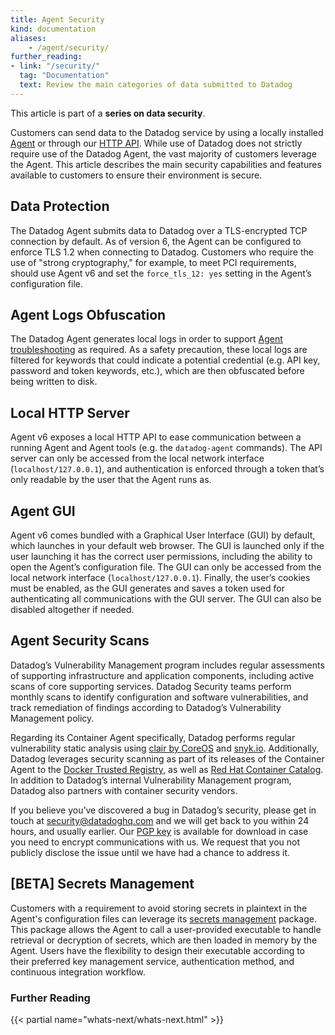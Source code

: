 ```yaml
---
title: Agent Security
kind: documentation
aliases:
    - /agent/security/
further_reading:
- link: "/security/"
  tag: "Documentation"
  text: Review the main categories of data submitted to Datadog
---
```


This article is part of a **series on data security**.

Customers can send data to the Datadog service by using a locally installed [Agent][1] or through our [HTTP API][2]. While use of Datadog does not strictly require use of the Datadog Agent, the vast majority of customers leverage the Agent. This article describes the main security capabilities and features available to customers to ensure their environment is secure.

## Data Protection

The Datadog Agent submits data to Datadog over a TLS-encrypted TCP connection by default. As of version 6, the Agent can be configured to enforce TLS 1.2 when connecting to Datadog. Customers who require the use of "strong cryptography," for example, to meet PCI requirements, should use Agent v6 and set the `force_tls_12: yes` setting in the Agent’s configuration file.

## Agent Logs Obfuscation

The Datadog Agent generates local logs in order to support [Agent troubleshooting][3] as required. As a safety precaution, these local logs are filtered for keywords that could indicate a potential credential (e.g. API key, password and token keywords, etc.), which are then obfuscated before being written to disk.

## Local HTTP Server

Agent v6 exposes a local HTTP API to ease communication between a running Agent and Agent tools (e.g. the `datadog-agent` commands). The API server can only be accessed from the local network interface (`localhost/127.0.0.1`), and authentication is enforced through a token that’s only readable by the user that the Agent runs as.

## Agent GUI

Agent v6 comes bundled with a Graphical User Interface (GUI) by default, which launches in your default web browser. The GUI is launched only if the user launching it has the correct user permissions, including the ability to open the Agent’s configuration file. The GUI can only be accessed from the local network interface (`localhost/127.0.0.1`). Finally, the user’s cookies must be enabled, as the GUI generates and saves a token used for authenticating all communications with the GUI server. The GUI can also be disabled altogether if needed.

## Agent Security Scans

Datadog’s Vulnerability Management program includes regular assessments of supporting infrastructure and application components, including active scans of core supporting services. Datadog Security teams perform monthly scans to identify configuration and software vulnerabilities, and track remediation of findings according to Datadog’s Vulnerability Management policy.

Regarding its Container Agent specifically, Datadog performs regular vulnerability static analysis using [clair by CoreOS][4] and [snyk.io][5]. Additionally, Datadog leverages security scanning as part of its releases of the Container Agent to the [Docker Trusted Registry][6], as well as [Red Hat Container Catalog][7]. In addition to Datadog’s internal Vulnerability Management program, Datadog also partners with container security vendors.

If you believe you’ve discovered a bug in Datadog’s security, please get in touch at [security@datadoghq.com][8] and we will get back to you within 24 hours, and usually earlier. Our [PGP key][9] is available for download in case you need to encrypt communications with us. We request that you not publicly disclose the issue until we have had a chance to address it.

## [BETA] Secrets Management

Customers with a requirement to avoid storing secrets in plaintext in the Agent's configuration files can leverage its [secrets management][10] package. This package allows the Agent to call a user-provided executable to handle retrieval or decryption of secrets, which are then loaded in memory by the Agent. Users have the flexibility to design their executable according to their preferred key management service, authentication method, and continuous integration workflow.

### Further Reading

{{< partial name="whats-next/whats-next.html" >}}

[1]: /agent/
[2]: /api/
[3]: /agent/troubleshooting/
[4]: https://coreos.com/clair/
[5]: https://snyk.io/
[6]: https://docs.docker.com/v17.09/datacenter/dtr/2.4/guides/
[7]: https://access.redhat.com/containers/
[8]: mailto:security@datadoghq.com
[9]: https://www.datadoghq.com/8869756E.asc.txt
[10]: https://github.com/DataDog/datadog-agent/blob/master/docs/agent/secrets.md
